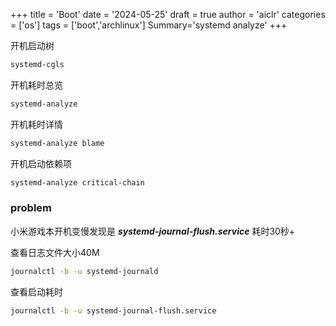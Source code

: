 +++
title = 'Boot'
date = '2024-05-25'
draft = true
author = 'aiclr'
categories = ['os']
tags = ['boot','archlinux']
Summary='systemd analyze'
+++

开机启动树
```sh
systemd-cgls
```
开机耗时总览
```sh
systemd-analyze
```
开机耗时详情
```sh
systemd-analyze blame
```
开机启动依赖项
```sh
systemd-analyze critical-chain
```

### problem

小米游戏本开机变慢发现是 ***systemd-journal-flush.service*** 耗时30秒+

查看日志文件大小40M
```sh
journalctl -b -u systemd-journald
```
查看启动耗时
```sh
journalctl -b -u systemd-journal-flush.service
```